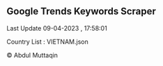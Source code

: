 

## Google Trends Keywords Scraper 
 
Last Update 09-04-2023 , 17:58:01

Country List :
VIETNAM.json



© Abdul Muttaqin 
